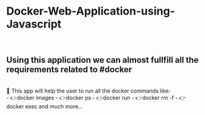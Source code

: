 # Docker-Web-Application-using-Javascript
<br>

## Using this application we can almost fullfill all the requirements related to #docker 
<br>
📌 This app will help the user to run all the docker commands like:
<br>
- 👉docker images
- 👉docker ps
- 👉docker run
- 👉docker rm -f
- 👉docker exec  and much more...
